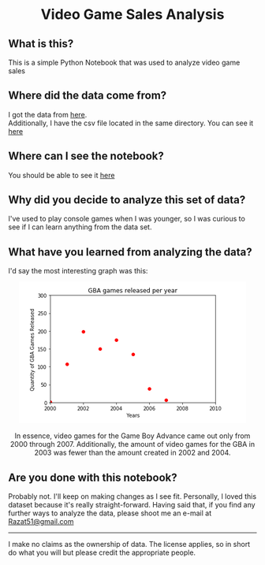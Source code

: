 # <p align="center"> Video Game Sales Analysis </p>

## What is this?
This is a simple Python Notebook that was used to analyze video game sales


## Where did the data come from?
I got the data from [here](https://www.kaggle.com/gregorut/videogamesales). <br />
Additionally, I have the csv file located in the same directory. You can see it [here](vgsales.csv)

## Where can I see the notebook?
You should be able to see it [here](vgsales.ipynb)

## Why did you decide to analyze this set of data?
I've used to play console games when I was younger, so I was curious to see if I can learn anything from the data set.

## What have you learned from analyzing the data?
I'd say the most interesting graph was this: 
<div align = "center">
  <img src = "img/gbaGamesPerYear.PNG">
  <p> In essence, video games for the Game Boy Advance came out only from 2000 through 2007.
      Additionally, the amount of video games for the GBA in 2003 was fewer than the amount created in 2002 and 2004. 
</div>

## Are you done with this notebook?
Probably not. I'll keep on making changes as I see fit. Personally, I loved this dataset because it's really straight-forward. 
Having said that, if you find any further ways to analyze the data, please shoot me an e-mail at 
<a href = "mailto:Razat51@gmail.com" target = "_blank">Razat51@gmail.com</a>

---

I make no claims as the ownership of data. The license applies, so in short do what you will but please credit the appropriate people. 